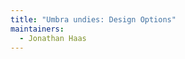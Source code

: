 ```yaml
---
title: "Umbra undies: Design Options"
maintainers:
  - Jonathan Haas
---
```


<DesignOptions design='umbra' />
